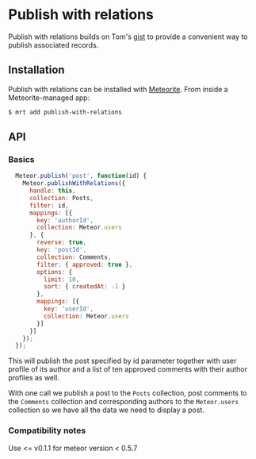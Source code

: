 # Publish with relations

Publish with relations builds on Tom's [gist](https://gist.github.com/tmeasday/4042603) 
to provide a convenient way to publish associated records.

## Installation

Publish with relations can be installed with [Meteorite](https://github.com/oortcloud/meteorite/).
From inside a Meteorite-managed app:

``` sh
$ mrt add publish-with-relations
```

## API

### Basics

```javascript
  Meteor.publish('post', function(id) {
    Meteor.publishWithRelations({
      handle: this,
      collection: Posts,
      filter: id,
      mappings: [{
        key: 'authorId',
        collection: Meteor.users
      }, {
        reverse: true,
        key: 'postId',
        collection: Comments,
        filter: { approved: true },
        options: {
          limit: 10,
          sort: { createdAt: -1 }
        },
        mappings: [{
          key: 'userId',
          collection: Meteor.users
        }]
      }]
    });
  });
```

This will publish the post specified by id parameter together
with user profile of its author and a list of ten approved comments
with their author profiles as well.

With one call we publish a post to the ```Posts``` collection, post
comments to the ```Comments``` collection and corresponding authors to
the ```Meteor.users``` collection so we have all the data we need to
display a post.

### Compatibility notes
Use <= v0.1.1 for meteor version < 0.5.7

